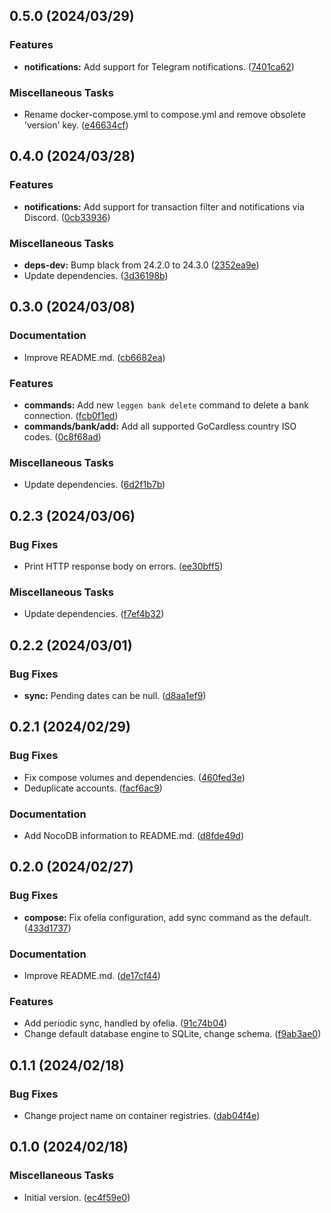 ## 0.5.0 (2024/03/29)

### Features

- **notifications:** Add support for Telegram notifications. ([7401ca62](https://github.com/elisiariocouto/leggen/commit/7401ca62d2ff23c4100ed9d1c8b7450289337553))


### Miscellaneous Tasks

-  Rename docker-compose.yml to compose.yml and remove obsolete 'version' key. ([e46634cf](https://github.com/elisiariocouto/leggen/commit/e46634cf27046bfc8d638a0cd4910a4a8a42648a))


## 0.4.0 (2024/03/28)

### Features

- **notifications:** Add support for transaction filter and notifications via Discord. ([0cb33936](https://github.com/elisiariocouto/leggen/commit/0cb339366cc5965223144d2829312d9416d4bc46))


### Miscellaneous Tasks

- **deps-dev:** Bump black from 24.2.0 to 24.3.0 ([2352ea9e](https://github.com/elisiariocouto/leggen/commit/2352ea9e58f14250b819e02fa59879e7ff200764))
-  Update dependencies. ([3d36198b](https://github.com/elisiariocouto/leggen/commit/3d36198b06eebc9d7480eb020d1a713e8637b31a))


## 0.3.0 (2024/03/08)

### Documentation

-  Improve README.md. ([cb6682ea](https://github.com/elisiariocouto/leggen/commit/cb6682ea2e7e842806f668fdf4ed34fd0278fd04))


### Features

- **commands:** Add new `leggen bank delete` command to delete a bank connection. ([fcb0f1ed](https://github.com/elisiariocouto/leggen/commit/fcb0f1edd7f7ebd556ee31912ba25ee0b01d7edc))
- **commands/bank/add:** Add all supported GoCardless country ISO codes. ([0c8f68ad](https://github.com/elisiariocouto/leggen/commit/0c8f68adfddbda08ee90c58e1c69035a0f873a40))


### Miscellaneous Tasks

-  Update dependencies. ([6d2f1b7b](https://github.com/elisiariocouto/leggen/commit/6d2f1b7b2f2bf4e4e6d64804adccd74dfb38dcf6))


## 0.2.3 (2024/03/06)

### Bug Fixes

-  Print HTTP response body on errors. ([ee30bff5](https://github.com/elisiariocouto/leggen/commit/ee30bff5ef0e40245004e1811a3a62c9caf4f30f))


### Miscellaneous Tasks

-  Update dependencies. ([f7ef4b32](https://github.com/elisiariocouto/leggen/commit/f7ef4b32cae347ae05ae763cb169d6b6c09bde99))


## 0.2.2 (2024/03/01)

### Bug Fixes

- **sync:** Pending dates can be null. ([d8aa1ef9](https://github.com/elisiariocouto/leggen/commit/d8aa1ef90d263771b080194adc9e983b1b3d56fe))


## 0.2.1 (2024/02/29)

### Bug Fixes

-  Fix compose volumes and dependencies. ([460fed3e](https://github.com/elisiariocouto/leggen/commit/460fed3ed0ca694eab6e80f98392edbe5d5b83fd))
-  Deduplicate accounts. ([facf6ac9](https://github.com/elisiariocouto/leggen/commit/facf6ac94e533087846fca297520c311a81b6692))


### Documentation

-  Add NocoDB information to README.md. ([d8fde49d](https://github.com/elisiariocouto/leggen/commit/d8fde49da4e34457a7564655dd42bb6f0d427b4b))


## 0.2.0 (2024/02/27)

### Bug Fixes

- **compose:** Fix ofelia configuration, add sync command as the default. ([433d1737](https://github.com/elisiariocouto/leggen/commit/433d17371ead323ca9b793a2dd5782cca598ffcf))


### Documentation

-  Improve README.md. ([de17cf44](https://github.com/elisiariocouto/leggen/commit/de17cf44ec5260305de8aa053582744ec69d705f))


### Features

-  Add periodic sync, handled by ofelia. ([91c74b04](https://github.com/elisiariocouto/leggen/commit/91c74b0412713ef8305fbe7fcf7c53e4cf8948fe))
-  Change default database engine to SQLite, change schema. ([f9ab3ae0](https://github.com/elisiariocouto/leggen/commit/f9ab3ae0a813f2a512b4f5fa57e0da089f823783))


## 0.1.1 (2024/02/18)

### Bug Fixes

-  Change project name on container registries. ([dab04f4e](https://github.com/elisiariocouto/leggen/commit/dab04f4e3b1d87af5be9138c931bf637637a2535))


## 0.1.0 (2024/02/18)

### Miscellaneous Tasks

-  Initial version. ([ec4f59e0](https://github.com/elisiariocouto/leggen/commit/ec4f59e04766e978f16d1e7b5098c1aa6503bb95))
